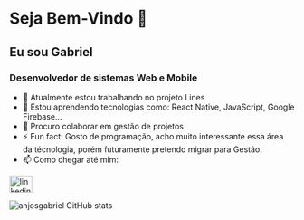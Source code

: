 # Seja Bem-Vindo 👋</h1>
## Eu sou Gabriel</h2>
### Desenvolvedor de sistemas Web e Mobile</h3>

- 🔭 Atualmente estou trabalhando no projeto Lines
- 🌱 Estou aprendendo tecnologias como: React Native, JavaScript, Google Firebase...
- 👯 Procuro colaborar em gestão de projetos 
- ⚡ Fun fact: Gosto de programação, acho muito interessante essa área da técnologia, porém futuramente pretendo migrar para Gestão.
- 📫 Como chegar até mim:
  <br>
<p align="left">
<a href="https://www.linkedin.com/in/anjosgabriel/" target="blank"><img align="center" src="https://raw.githubusercontent.com/rahuldkjain/github-profile-readme-generator/master/src/images/icons/Social/linked-in-alt.svg" alt="linkedin.com/in/anjosgabriel" height="30" width="40" /></a>
</p>

![anjosgabriel GitHub stats](https://github-readme-stats.vercel.app/api?username=anjosgabriel&show_icons=true&theme=merko)

